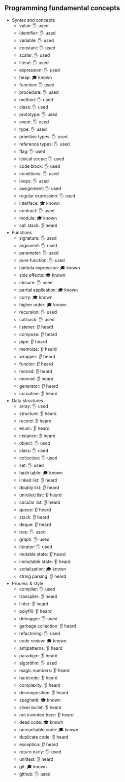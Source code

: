 ## Programming fundamental concepts

- Syntax and concepts
  - value: 🖐️ used
  - identifier: 🖐️ used
  - variable: 🖐️ used
  - constant: 🖐️ used
  - scalar: 🖐️ used
  - literal: 🖐️ used
  - expression: 🖐️ used
  - heap: 🎓 known
  - function: 🖐️ used
  - procedure: 🖐️ used
  - method: 🖐️ used
  - class: 🖐️ used
  - prototype: 🖐️ used
  - event: 🖐️ used
  - type: 🖐️ used
  - primitive types: 🖐️ used
  - reference types: 🖐️ used
  - flag: 🖐️ used
  - lexical scope: 🖐️ used
  - code block: 🖐️ used
  - conditions: 🖐️ used
  - loops: 🖐️ used
  - assignment: 🖐️ used
  - regular expression: 🖐️ used
  - interface: 🎓 known
  - contract: 🖐️ used
  - module: 🎓 known
  - call stack: 👂 heard
- Functions
  - signature: 🖐️ used
  - argument: 🖐️ used
  - parameter: 🖐️ used
  - pure function: 🖐️ used
  - lambda expression: 🎓 known
  - side effects: 🎓 known
  - closure: 🖐️ used
  - partial application: 🎓 known
  - curry: 🎓 known
  - higher order: 🎓 known
  - recursion: 🖐️ used
  - callback: 🖐️ used
  - listener: 👂 heard
  - compose: 👂 heard
  - pipe: 👂 heard
  - memoize: 👂 heard
  - wrapper: 👂 heard
  - functor: 👂 heard
  - monad: 👂 heard
  - monoid: 👂 heard
  - generator: 👂 heard
  - coroutine: 👂 heard
- Data structures
  - array: 🖐️ used
  - structure: 👂 heard
  - record: 👂 heard
  - enum: 👂 heard
  - instance: 👂 heard
  - object: 🖐️ used
  - class: 🖐️ used
  - collection: 🖐️ used
  - set: 🖐️ used
  - hash table: 🎓 known
  - linked list: 👂 heard
  - doubly list: 👂 heard
  - unrolled list: 👂 heard
  - circular list: 👂 heard
  - queue: 👂 heard
  - stack: 👂 heard
  - deque: 👂 heard
  - tree: 🖐️ used
  - graph: 🖐️ used
  - iterator: 🖐️ used
  - mutable state: 👂 heard
  - immutable state: 👂 heard
  - serialization: 🎓 known
  - string parsing: 👂 heard
- Process & style
  - compiler: 🖐️ used
  - transpiler: 👂 heard
  - linter: 👂 heard
  - polyfill: 👂 heard
  - debugger: 🖐️ used
  - garbage collection: 👂 heard
  - refactoring: 🖐️ used
  - code review: 🎓 known
  - antipatterns: 👂 heard
  - paradigm: 👂 heard
  - algorithm: 🖐️ used
  - magic numbers: 👂 heard
  - hardcode: 👂 heard
  - complexity: 👂 heard
  - decomposition: 👂 heard
  - spaghetti: 🎓 known
  - silver bullet: 👂 heard
  - not invented here: 👂 heard
  - dead code: 🎓 known
  - unreachable code: 🎓 known
  - duplicate code: 👂 heard
  - exception: 👂 heard
  - return early: 🖐️ used
  - unittest: 👂 heard
  - git: 🎓 known
  - github: 🖐️ used
